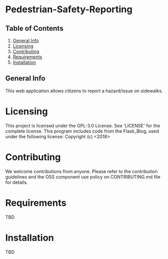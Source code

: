 # Pedestrian-Safety-Reporting

## Table of Contents
1. [General Info](#general-info)
2. [Licensing](#licensing)
3. [Contributing](#contributing)
4. [Requirements](#requirements)
5. [Installation](#installation)


## General Info
This web application allows citizens to report a hazard/issue on sidewalks.

# Licensing
This project is licensed under the GPL-3.0 License. See 'LICENSE' for the complete license.
This program includes code from the Flask_Blog, used under the following license: Copyright (c) <2018> <CoreyMSchafer> 

# Contributing
We welcome contributions from anyone.
Please refer to the contribution guidelines and the OSS component use policy on CONTRIBUTING.md file for details.

# Requirements
TBD

# Installation
TBD




